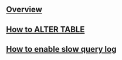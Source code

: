 ---
---

## [Overview](/reference/mysql/how-to/overview)

## [How to ALTER TABLE](/reference/mysql/how-to/how-to-alter-table-mysql)

## [How to enable slow query log](/reference/mysql/how-to/how-to-enable-slow-query-log-mysql)
